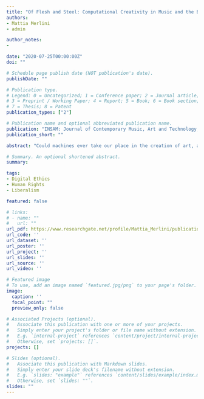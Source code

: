 ```yaml
---
title: "Of Flesh and Steel: Computational Creativity in Music and the Body Issue"
authors:
- Mattia Merlini
- admin

author_notes:
-

date: "2020-07-25T00:00:00Z"
doi: ""

# Schedule page publish date (NOT publication's date).
publishDate: ""

# Publication type.
# Legend: 0 = Uncategorized; 1 = Conference paper; 2 = Journal article;
# 3 = Preprint / Working Paper; 4 = Report; 5 = Book; 6 = Book section;
# 7 = Thesis; 8 = Patent
publication_types: ["2"]

# Publication name and optional abbreviated publication name.
publication: "INSAM: Journal of Contemporary Music, Art and Technology, 4: 24-42"
publication_short: ""

abstract: "Could machines ever take our place in the creation of art, and particularly music? The outstanding results of some well-known AIs (e.g. EMI, Flow Machines) might make us believe that this is the case. However, despite this evidence it seems that machines present some intrinsic limits both in creative and non-creative contexts (already highlighted by John Searle and the debate around mechanism). The arguments of this paper are centred around this very belief: we are convinced that the utopian claims regarding all-round machine intelligence are not plausible and that our attention should be directed towards more relevant issues in the field of computational creativity. In particular, we focus our attention on what we call the body issue, i.e. the role of the body in the experience and creation of music, that we consider problematic for the idea of a truly creative machine (even if we take into consideration weaker renditions of artificial intelligence). Our argument is based on contemporary findings in neuroscience (especially on embodied cognition) and on the theories of Maurice Merleau-Ponty and Roland Barthes."

# Summary. An optional shortened abstract.
summary: 

tags:
- Digital Ethics
- Human Rights
- Liberalism

featured: false

# links:
# - name: ""
#   url: ""
url_pdf: https://www.researchgate.net/profile/Mattia_Merlini/publication/342956104_Of_Flesh_and_Steel_Computational_Creativity_in_Music_and_the_Body_Issue/links/5f0efebd92851c1eff11e7fb/Of-Flesh-and-Steel-Computational-Creativity-in-Music-and-the-Body-Issue.pdf?_sg%5B0%5D=8uq2zHFyrhLQj2zNlRqBtkgLuOYEP59q7TT4mauz1cMF7CF1AsfhNw-kC6jJBCznyBpdcSwfWqxUZfkK8yEbmQ.xNIhT6a6w_gQcu8hY-0uIhEU2aCqZnyy4O4nyc1rZs-DAt1fiUUr0FM4ie3NaxQEjhEkFP6zoxd2iHedLN94hg&_sg%5B1%5D=gfZcIvkre8AjNZ2Ek_YRmtdkieobgGhEcc-wOPLLFg7jUifLOA7ev6QD42CNmaHLHBfUMd-Pxw_KwhViPnLzpWAciTxL6CEkd7KcqoIIYkpT.xNIhT6a6w_gQcu8hY-0uIhEU2aCqZnyy4O4nyc1rZs-DAt1fiUUr0FM4ie3NaxQEjhEkFP6zoxd2iHedLN94hg&_iepl=
url_code: ''
url_dataset: ''
url_poster: ''
url_project: ''
url_slides: ''
url_source: ''
url_video: ''

# Featured image
# To use, add an image named `featured.jpg/png` to your page's folder. 
image:
  caption: ''
  focal_point: ""
  preview_only: false

# Associated Projects (optional).
#   Associate this publication with one or more of your projects.
#   Simply enter your project's folder or file name without extension.
#   E.g. `internal-project` references `content/project/internal-project/index.md`.
#   Otherwise, set `projects: []`.
projects: []

# Slides (optional).
#   Associate this publication with Markdown slides.
#   Simply enter your slide deck's filename without extension.
#   E.g. `slides: "example"` references `content/slides/example/index.md`.
#   Otherwise, set `slides: ""`.
slides: ""
---
```




